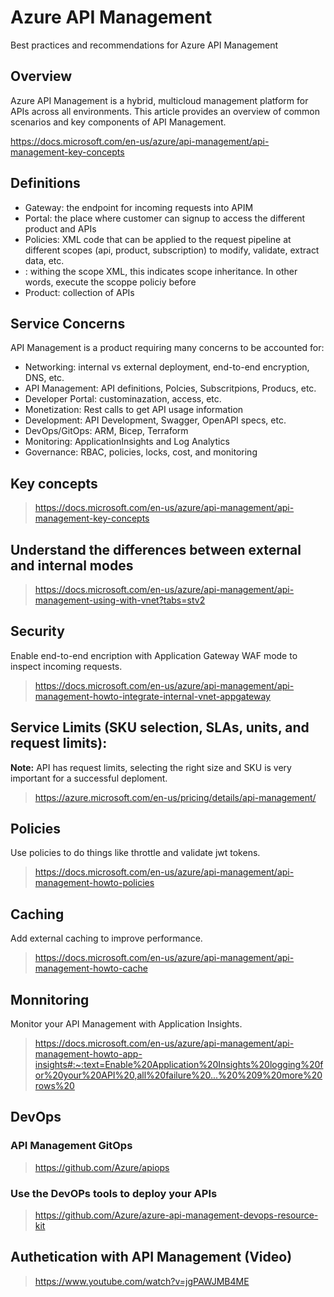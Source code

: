 # Azure API Management

Best practices and recommendations for Azure API Management

## Overview

Azure API Management is a hybrid, multicloud management platform for APIs across all environments. This article provides an overview of common scenarios and key components of API Management.

https://docs.microsoft.com/en-us/azure/api-management/api-management-key-concepts

## Definitions

- Gateway: the endpoint for incoming requests into APIM
- Portal: the place where customer can signup to access the different product and APIs
- Policies: XML code that can be applied to the request pipeline at different scopes (api, product, subscription) to modify, validate, extract data, etc.
- <Base>: withing the scope XML, this indicates scope inheritance. In other words, execute the scoppe policiy before
- Product: collection of APIs

## Service Concerns

API Management is a product requiring many concerns to be accounted for:
  
- Networking: internal vs external deployment, end-to-end encryption, DNS, etc.
- API Management: API definitions, Polcies, Subscritpions, Producs, etc.
- Developer Portal: custominazation, access, etc.
- Monetization: Rest calls to get API usage information
- Development: API Development, Swagger, OpenAPI specs, etc.
- DevOps/GitOps: ARM, Bicep, Terraform
- Monitoring: ApplicationInsights and Log Analytics
- Governance: RBAC, policies, locks, cost, and monitoring

## Key concepts

> https://docs.microsoft.com/en-us/azure/api-management/api-management-key-concepts

## Understand the differences between external and internal modes

> https://docs.microsoft.com/en-us/azure/api-management/api-management-using-with-vnet?tabs=stv2

## Security

Enable end-to-end encription with Application Gateway WAF mode to inspect incoming requests.

> https://docs.microsoft.com/en-us/azure/api-management/api-management-howto-integrate-internal-vnet-appgateway

## Service Limits (SKU selection, SLAs, units, and request limits):

**Note:** API has request limits, selecting the right size and SKU is very important for a successful deploment.
  
> https://azure.microsoft.com/en-us/pricing/details/api-management/
  
## Policies
  
Use policies to do things like throttle and validate jwt tokens.

> https://docs.microsoft.com/en-us/azure/api-management/api-management-howto-policies

## Caching
  
Add external caching to improve performance.

> https://docs.microsoft.com/en-us/azure/api-management/api-management-howto-cache

## Monnitoring
  
Monitor your API Management with Application Insights.

> https://docs.microsoft.com/en-us/azure/api-management/api-management-howto-app-insights#:~:text=Enable%20Application%20Insights%20logging%20for%20your%20API%20,all%20failure%20...%20%209%20more%20rows%20

## DevOps

### API Management GitOps

> https://github.com/Azure/apiops

### Use the DevOPs tools to deploy your APIs

> https://github.com/Azure/azure-api-management-devops-resource-kit

## Authetication with API Management (Video)

> https://www.youtube.com/watch?v=jgPAWJMB4ME
